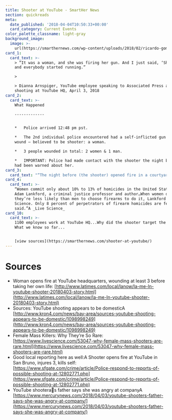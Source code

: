 ```yaml
---
title: Shooter at YouTube - SmartHer News
section: quickreads
meta:
  date_published: '2018-04-04T10:50:33+00:00'
  card_category: Current Events
color_palette_classname: light-gray
background_image:
  image: >-
    url(https://smarthernews.com/wp-content/uploads/2018/02/ricardo-gomez-angel-298363-e1586707966478-367x367.jpg)
card_1:
  card_text: >-
    > “It was a woman, and she was firing her gun. And I just said, ‘Shooter’,
    and everybody started running.”

    > 

    > Dianna Arnspiger, YouTube employee speaking to Associated Press about
    shooting at YouTube HQ, April 3, 2018
card_2:
  card_text: >-
    What Happened

    -------------


    *   Police arrived 12:48 pm pst.

    *   The 2nd individual police encountered had a self-inflicted gun shot
    wound – believed to be shooter: a woman.

    *   3 people wounded in total: 2 women & 1 man.

    *   IMPORTANT: Police had made contact with the shooter the night before…and
    had been warned about her.
card_3:
  card_text: "“The night before (the shooter) opened fire in a courtyard at YouTubea\x19s headquarters Tuesday afternoon, Mountain View police found the San Diego woman sleeping in her car. She had been reported missing by her family in Southern California, and her father Ismail Aghdam told police she might be going to YouTube because she a\x1Chateda\x1D the company.”  \n_The Mercury News_"
card_4:
  card_text: >-
    “Women commit only about 10% to 13% of homicides in the United States, said
    Adam Lankford, a criminal justice professor and author…When women do kill,
    they’re less likely than men to choose firearms to do it, Lankford told Live
    Science. Only 8 percent of perpetrators of firearm homicides are female, he
    said.”A _Live Science_
card_10:
  card_text: >-
    1100 employees work at YouTube HQ...Why did the shooter target the company?
    What we know so far...


    [view sources](https://smarthernews.com/shooter-at-youtube/)
---
```

Sources
=======

*   Woman opens fire at YouTube headquarters, wounding at least 3 before taking her own life: [http://www.latimes.com/local/lanow/la-me-ln-youtube-shooter-20180403-story.html](http://www.latimes.com/local/lanow/la-me-ln-youtube-shooter-20180403-story.html)
*   Sources: YouTube shooting appears to be domesticA [http://www.kron4.com/news/bay-area/sources-youtube-shooting-appears-to-be-domestic/1098998249](http://www.kron4.com/news/bay-area/sources-youtube-shooting-appears-to-be-domestic/1098998249)
*   Female Mass Killers: Why They’re So Rare: [https://www.livescience.com/53047-why-female-mass-shooters-are-rare.html](https://www.livescience.com/53047-why-female-mass-shooters-are-rare.html)
*   Good local reporting here as well:A Shooter opens fire at YouTube in San Bruno, injures 3, kills self: [https://www.sfgate.com/crime/article/Police-respond-to-reports-of-possible-shooting-at-12802771.php](https://www.sfgate.com/crime/article/Police-respond-to-reports-of-possible-shooting-at-12802771.php)
*   YouTube shooteras father says she was angry at companyA [https://www.mercurynews.com/2018/04/03/youtube-shooters-father-says-she-was-angry-at-company/](https://www.mercurynews.com/2018/04/03/youtube-shooters-father-says-she-was-angry-at-company/)